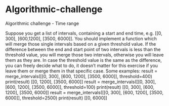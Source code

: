 # Algorithmic-challenge
Algorithmic challenge - Time range


Suppose you get a list of intervals, containing a start and end time, e.g. [[0, 300], [600,1200], [3500, 6000]]. 
You should implement a function which will merge those single
intervals based on a given threshold value. If the difference between the end and start point
of two intervals is less than the threshold value, you will merge those two intervals, otherwise
you will leave them as they are. In case the threshold value is the same as the difference,
you can freely decide what to do, it doesn’t matter for this exercise if you leave them or
merge them in that specific case.
Some examples:
result = merge_intervals([[0, 300], [600, 1200], [3500, 6000]], threshold=400)
print(result)
[[0, 1200], [3500, 6000]]
result = merge_intervals([[0, 300], [600, 1200], [3500, 6000]], threshold=100)
print(result)
[[0, 300], [600, 1200], [3500, 6000]]
result = merge_intervals([[0, 300], [600, 1200], [3500, 6000]], threshold=2500)
print(result)
[[0, 6000]]
